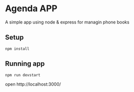 # Agenda APP

A simple app using node & express for managin phone books

## Setup

```
npm install
```

## Running app

```
npm run devstart
```

open http://localhost:3000/